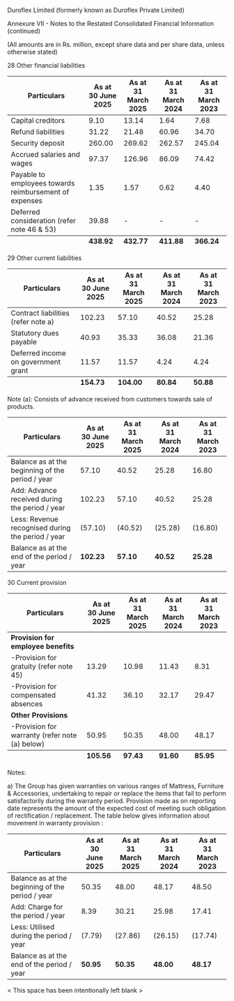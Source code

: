 Duroflex Limited (formerly known as Duroflex Private Limited)

Annexure VII - Notes to the Restated Consolidated Financial Information (continued)

(All amounts are in Rs. million, except share data and per share data, unless otherwise stated)

28 Other financial liabilities

<table><thead><tr><th>Particulars</th><th>As at<br>30 June 2025</th><th>As at<br>31 March 2025</th><th>As at<br>31 March 2024</th><th>As at<br>31 March 2023</th></tr></thead><tbody><tr><td>Capital creditors</td><td>9.10</td><td>13.14</td><td>1.64</td><td>7.68</td></tr><tr><td>Refund liabilities</td><td>31.22</td><td>21.48</td><td>60.96</td><td>34.70</td></tr><tr><td>Security deposit</td><td>260.00</td><td>269.62</td><td>262.57</td><td>245.04</td></tr><tr><td>Accrued salaries and wages</td><td>97.37</td><td>126.96</td><td>86.09</td><td>74.42</td></tr><tr><td>Payable to employees towards reimbursement of expenses</td><td>1.35</td><td>1.57</td><td>0.62</td><td>4.40</td></tr><tr><td>Deferred consideration (refer note 46 & 53)</td><td>39.88</td><td>-</td><td>-</td><td>-</td></tr></tbody><tfoot><tr><td></td><td><strong>438.92</strong></td><td><strong>432.77</strong></td><td><strong>411.88</strong></td><td><strong>366.24</strong></td></tr></tfoot></table>

29 Other current liabilities

<table><thead><tr><th>Particulars</th><th>As at<br>30 June 2025</th><th>As at<br>31 March 2025</th><th>As at<br>31 March 2024</th><th>As at<br>31 March 2023</th></tr></thead><tbody><tr><td>Contract liabilities (refer note a)</td><td>102.23</td><td>57.10</td><td>40.52</td><td>25.28</td></tr><tr><td>Statutory dues payable</td><td>40.93</td><td>35.33</td><td>36.08</td><td>21.36</td></tr><tr><td>Deferred income on government grant</td><td>11.57</td><td>11.57</td><td>4.24</td><td>4.24</td></tr></tbody><tfoot><tr><td></td><td><strong>154.73</strong></td><td><strong>104.00</strong></td><td><strong>80.84</strong></td><td><strong>50.88</strong></td></tr></tfoot></table>

Note (a): Consists of advance received from customers towards sale of products.

<table><thead><tr><th>Particulars</th><th>As at<br>30 June 2025</th><th>As at<br>31 March 2025</th><th>As at<br>31 March 2024</th><th>As at<br>31 March 2023</th></tr></thead><tbody><tr><td>Balance as at the beginning of the period / year</td><td>57.10</td><td>40.52</td><td>25.28</td><td>16.80</td></tr><tr><td>Add: Advance received during the period / year</td><td>102.23</td><td>57.10</td><td>40.52</td><td>25.28</td></tr><tr><td>Less: Revenue recognised during the period / year</td><td>(57.10)</td><td>(40.52)</td><td>(25.28)</td><td>(16.80)</td></tr><tr><td>Balance as at the end of the period / year</td><td><strong>102.23</strong></td><td><strong>57.10</strong></td><td><strong>40.52</strong></td><td><strong>25.28</strong></td></tr></tbody></table>

30 Current provision

<table><thead><tr><th>Particulars</th><th>As at<br>30 June 2025</th><th>As at<br>31 March 2025</th><th>As at<br>31 March 2024</th><th>As at<br>31 March 2023</th></tr></thead><tbody><tr><td><strong>Provision for employee benefits</strong></td><td></td><td></td><td></td><td></td></tr><tr><td>-Provision for gratuity (refer note 45)</td><td>13.29</td><td>10.98</td><td>11.43</td><td>8.31</td></tr><tr><td>-Provision for compensated absences</td><td>41.32</td><td>36.10</td><td>32.17</td><td>29.47</td></tr><tr><td><strong>Other Provisions</strong></td><td></td><td></td><td></td><td></td></tr><tr><td>-Provision for warranty (refer note (a) below)</td><td>50.95</td><td>50.35</td><td>48.00</td><td>48.17</td></tr></tbody><tfoot><tr><td></td><td><strong>105.56</strong></td><td><strong>97.43</strong></td><td><strong>91.60</strong></td><td><strong>85.95</strong></td></tr></tfoot></table>

Notes:

a) The Group has given warranties on various ranges of Mattress, Furniture & Accessories, undertaking to repair or replace the items that fail to perform satisfactorily during the warranty period. Provision made as on reporting date represents the amount of the expected cost of meeting such obligation of rectification / replacement. The table below gives information about movement in warranty provision :

<table><thead><tr><th>Particulars</th><th>As at<br>30 June 2025</th><th>As at<br>31 March 2025</th><th>As at<br>31 March 2024</th><th>As at<br>31 March 2023</th></tr></thead><tbody><tr><td>Balance as at the beginning of the period / year</td><td>50.35</td><td>48.00</td><td>48.17</td><td>48.50</td></tr><tr><td>Add: Charge for the period / year</td><td>8.39</td><td>30.21</td><td>25.98</td><td>17.41</td></tr><tr><td>Less: Utilised during the period / year</td><td>(7.79)</td><td>(27.86)</td><td>(26.15)</td><td>(17.74)</td></tr><tr><td>Balance as at the end of the period / year</td><td><strong>50.95</strong></td><td><strong>50.35</strong></td><td><strong>48.00</strong></td><td><strong>48.17</strong></td></tr></tbody></table>

< This space has been intentionally left blank >